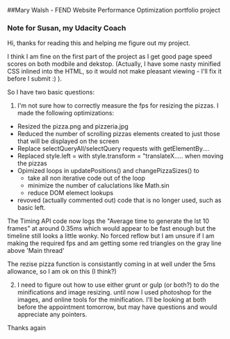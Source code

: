 ##Mary Walsh  - FEND Website Performance Optimization portfolio project

### Note for Susan, my Udacity Coach

Hi, thanks for reading this and helping me figure out my project.

I think I am fine on the first part of the project as I get good page speed scores on both modbile and dekstop.
(Actually, I have some nasty minified CSS inlined into the HTML, so it would not make pleasant viewing -
I'll fix it before I submit  :) ).

So I have two basic questions:

1. I'm not sure how to correctly measure the fps for resizing the pizzas. I made the following optimizations:

* Resized the pizza.png and pizzeria.jpg
* Reduced the number of scrolling pizzas elements created to just those that will be displayed on the screen
* Replace selectQueryAll/selectQuery requests with getElementBy....
* Replaced style.left = with style.transform = "translateX..... when moving the pizzas
* Opimized loops in updatePositions() and changePizzaSizes() to
	- take all non iterative code out of the loop
	- minimize the number of caluclations like Math.sin
	- reduce DOM elemect lookups
* revoved (actually commented out) code that is no longer used, such as basic left.

The Timing API code now logs the "Average time to generate the lst 10 frames" at around  0.35ms
which would appear to be fast enough but the timeline still looks a little wonky. No forced reflow but I am unsure if I am making the required fps and am getting some red triangles on the gray line above 'Main thread'

The rezise pizza function is consistantly coming in at well under the 5ms allowance, so I am ok on this (I think?)

2. I need to figure out how to use either grunt or gulp (or both?) to do the minifications and image resizing. until now I used photoshop for the images, and online tools for the minification.
I'll be looking at both before the appointment tomorrow, but may have questions and would appreciate any pointers.

Thanks again



